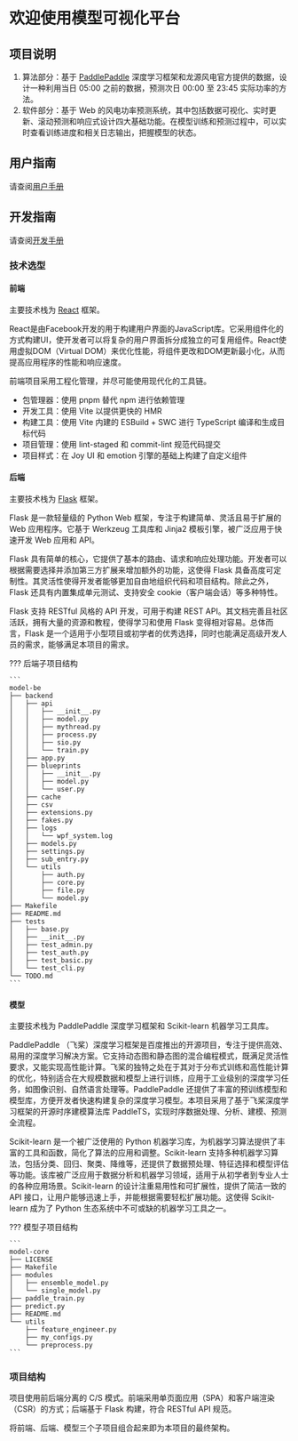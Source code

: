 # 欢迎使用模型可视化平台

## 项目说明

1. 算法部分：基于 [PaddlePaddle](https://www.paddlepaddle.org.cn/) 深度学习框架和龙源风电官方提供的数据，设计一种利用当日 05:00 之前的数据，预测次日 00:00 至 23:45 实际功率的方法。
2. 软件部分：基于 Web 的风电功率预测系统，其中包括数据可视化、实时更新、滚动预测和响应式设计四大基础功能。在模型训练和预测过程中，可以实时查看训练进度和相关日志输出，把握模型的状态。

## 用户指南

请查阅[用户手册](./user/guide.md)

## 开发指南

请查阅[开发手册](./dev/summarize.md)

### 技术选型

#### 前端

主要技术栈为 [React](https://react.dev) 框架。

React是由Facebook开发的用于构建用户界面的JavaScript库。它采用组件化的方式构建UI，使开发者可以将复杂的用户界面拆分成独立的可复用组件。React使用虚拟DOM（Virtual DOM）来优化性能，将组件更改和DOM更新最小化，从而提高应用程序的性能和响应速度。

前端项目采用工程化管理，并尽可能使用现代化的工具链。

- 包管理器：使用 pnpm 替代 npm 进行依赖管理
- 开发工具：使用 Vite 以提供更快的 HMR
- 构建工具：使用 Vite 内建的 ESBuild + SWC 进行 TypeScript 编译和生成目标代码
- 项目管理：使用 lint-staged 和 commit-lint 规范代码提交
- 项目样式：在 Joy UI 和 emotion 引擎的基础上构建了自定义组件

#### 后端

主要技术栈为 [Flask](https://flask.palletsprojects.com/en/2.3.x/) 框架。

Flask 是一款轻量级的 Python Web 框架，专注于构建简单、灵活且易于扩展的 Web 应用程序。它基于 Werkzeug 工具库和 Jinja2 模板引擎，被广泛应用于快速开发 Web 应用和 API。

Flask 具有简单的核心，它提供了基本的路由、请求和响应处理功能。开发者可以根据需要选择并添加第三方扩展来增加额外的功能，这使得 Flask 具备高度可定制性。其灵活性使得开发者能够更加自由地组织代码和项目结构。除此之外，Flask 还具有内置集成单元测试、支持安全 cookie（客户端会话）等多种特性。

Flask 支持 RESTful 风格的 API 开发，可用于构建 REST API。其文档完善且社区活跃，拥有大量的资源和教程，使得学习和使用 Flask 变得相对容易。总体而言，Flask 是一个适用于小型项目或初学者的优秀选择，同时也能满足高级开发人员的需求，能够满足本项目的需求。

??? 后端子项目结构

    ```
    model-be
    ├── backend
    │   ├── api
    │   │   ├── __init__.py
    │   │   ├── model.py
    │   │   ├── mythread.py
    │   │   ├── process.py
    │   │   ├── sio.py
    │   │   └── train.py
    │   ├── app.py
    │   ├── blueprints
    │   │   ├── __init__.py
    │   │   ├── model.py
    │   │   └── user.py
    │   ├── cache
    │   ├── csv
    │   ├── extensions.py
    │   ├── fakes.py
    │   ├── logs
    │   │   └── wpf_system.log
    │   ├── models.py
    │   ├── settings.py
    │   ├── sub_entry.py
    │   └── utils
    │       ├── auth.py
    │       ├── core.py
    │       ├── file.py
    │       └── model.py
    ├── Makefile
    ├── README.md
    ├── tests
    │   ├── base.py
    │   ├── __init__.py
    │   ├── test_admin.py
    │   ├── test_auth.py
    │   ├── test_basic.py
    │   └── test_cli.py
    └── TODO.md
    ```

#### 模型

主要技术栈为 PaddlePaddle 深度学习框架和 Scikit-learn 机器学习工具库。

PaddlePaddle （飞桨）深度学习框架是百度推出的开源项目，专注于提供高效、易用的深度学习解决方案。它支持动态图和静态图的混合编程模式，既满足灵活性要求，又能实现高性能计算。飞桨的独特之处在于其对于分布式训练和高性能计算的优化，特别适合在大规模数据和模型上进行训练，应用于工业级别的深度学习任务，如图像识别、自然语言处理等。PaddlePaddle 还提供了丰富的预训练模型和模型库，方便开发者快速构建复杂的深度学习模型。本项目采用了基于飞桨深度学习框架的开源时序建模算法库 PaddleTS，实现时序数据处理、分析、建模、预测全流程。

Scikit-learn 是一个被广泛使用的 Python 机器学习库，为机器学习算法提供了丰富的工具和函数，简化了算法的应用和调整。Scikit-learn 支持多种机器学习算法，包括分类、回归、聚类、降维等，还提供了数据预处理、特征选择和模型评估等功能。该库被广泛应用于数据分析和机器学习领域，适用于从初学者到专业人士的各种应用场景。Scikit-learn 的设计注重易用性和可扩展性，提供了简洁一致的 API 接口，让用户能够迅速上手，并能根据需要轻松扩展功能。这使得 Scikit-learn 成为了 Python 生态系统中不可或缺的机器学习工具之一。

??? 模型子项目结构

    ```
    model-core
    ├── LICENSE
    ├── Makefile
    ├── modules
    │   ├── ensemble_model.py
    │   └── single_model.py
    ├── paddle_train.py
    ├── predict.py
    ├── README.md
    └── utils
        ├── feature_engineer.py
        ├── my_configs.py
        └── preprocess.py
    ```

### 项目结构

项目使用前后端分离的 C/S 模式。前端采用单页面应用（SPA）和客户端渲染（CSR）的方式；后端基于 Flask 构建，符合 RESTful API 规范。

将前端、后端、模型三个子项目组合起来即为本项目的最终架构。
